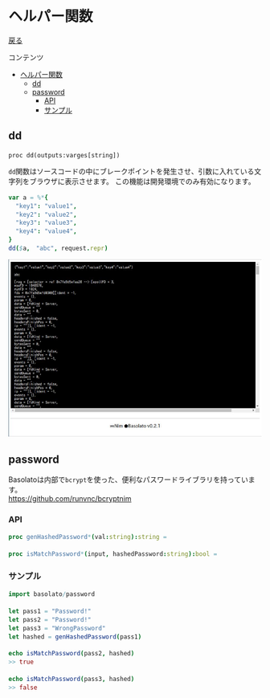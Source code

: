 ヘルパー関数
===
[戻る](../../README.md)

コンテンツ

<!--ts-->
   * [ヘルパー関数](#ヘルパー関数)
      * [dd](#dd)
      * [password](#password)
         * [API](#api)
         * [サンプル](#サンプル)

<!-- Added by: root, at: Sat Apr 10 18:36:15 UTC 2021 -->

<!--te-->

## dd
```
proc dd(outputs:varges[string])
```

`dd`関数はソースコードの中にブレークポイントを発生させ、引数に入れている文字列をブラウザに表示させます。
この機能は開発環境でのみ有効になります。

```nim
var a = %*{
  "key1": "value1",
  "key2": "value2",
  "key3": "value3",
  "key4": "value4",
}
dd($a,　"abc", request.repr)
```

![dd](../images/helper-dd.jpg)

## password

Basolatoは内部で`bcrypt`を使った、便利なパスワードライブラリを持っています。  
https://github.com/runvnc/bcryptnim

### API
```nim
proc genHashedPassword*(val:string):string =

proc isMatchPassword*(input, hashedPassword:string):bool =
```

### サンプル
```nim
import basolato/password

let pass1 = "Password!"
let pass2 = "Password!"
let pass3 = "WrongPassword"
let hashed = genHashedPassword(pass1)

echo isMatchPassword(pass2, hashed)
>> true

echo isMatchPassword(pass3, hashed)
>> false
```
